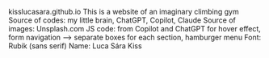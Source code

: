 kisslucasara.github.io
This is a website of an imaginary climbing gym
Source of codes: my little brain, ChatGPT, Copilot, Claude
Source of images: Unsplash.com
JS code: from Copilot and ChatGPT for hover effect, form navigation --> separate boxes for each section, hamburger menu
Font: Rubik (sans serif)
Name: Luca Sára Kiss
